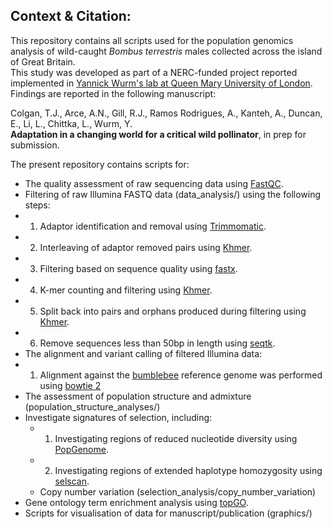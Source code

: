 ## Context & Citation:  
This repository contains all scripts used for the population genomics analysis of wild-caught _Bombus terrestris_ males collected across the island of Great Britain.  
This study was developed as part of a NERC-funded project reported implemented in [Yannick Wurm's lab at Queen Mary University of London](https://wurmlab.github.io/).  
Findings are reported in the following manuscript:

Colgan, T.J., Arce, A.N., Gill, R.J., Ramos Rodrigues, A., Kanteh, A., Duncan, E., Li, L., Chittka, L., Wurm, Y.  
__Adaptation in a changing world for a critical wild pollinator__, in prep for submission.  

The present repository contains scripts for:  
- The quality assessment of raw sequencing data using [FastQC](https://www.bioinformatics.babraham.ac.uk/projects/fastqc/).  
- Filtering of raw Illumina FASTQ data (data_analysis/) using the following steps:
- 1) Adaptor identification and removal using [Trimmomatic](http://www.usadellab.org/cms/?page=trimmomatic). 
- 2) Interleaving of adaptor removed pairs using [Khmer](https://github.com/dib-lab/khmer). 
- 3) Filtering based on sequence quality using [fastx](http://hannonlab.cshl.edu/fastx_toolkit/).  
- 4) K-mer counting and filtering using [Khmer](https://github.com/dib-lab/khmer).  
- 5) Split back into pairs and orphans produced during filtering using [Khmer](https://github.com/dib-lab/khmer).  
- 6) Remove sequences less than 50bp in length using [seqtk](https://github.com/lh3/seqtk).  
- The alignment and variant calling of filtered Illumina data:
- 1) Alignment against the [bumblebee](https://www.ncbi.nlm.nih.gov/assembly/GCF_000214255.1) reference genome was performed using [bowtie 2](http://bowtie-bio.sourceforge.net/bowtie2/index.shtml)
- The assessment of population structure and admixture (population_structure_analyses/)  
- Investigate signatures of selection, including:  
  - 1) Investigating regions of reduced nucleotide diversity using [PopGenome](https://cran.r-project.org/web/packages/PopGenome/index.html).  
  - 2) Investigating regions of extended haplotype homozygosity using [selscan](https://github.com/szpiech/selscan).  
  - Copy number variation (selection_analysis/copy_number_variation)
- Gene ontology term enrichment analysis using [topGO](https://bioconductor.org/packages/release/bioc/html/topGO.html).   
- Scripts for visualisation of data for manuscript/publication (graphics/)  
